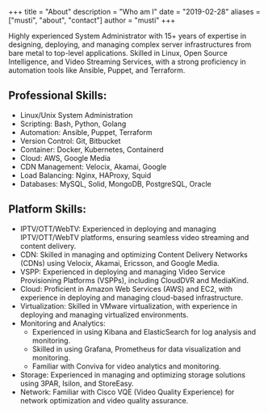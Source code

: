 +++
title = "About"
description = "Who am I"
date = "2019-02-28"
aliases = ["musti", "about", "contact"]
author = "musti"
+++

Highly experienced System Administrator with 15+ years of expertise in designing, deploying, and managing complex server infrastructures from bare metal to top-level applications. Skilled in Linux, Open Source Intelligence, and Video Streaming Services, with a strong proficiency in automation tools like Ansible, Puppet, and Terraform.

## Professional Skills:

- Linux/Unix System Administration
- Scripting: Bash, Python, Golang
- Automation: Ansible, Puppet, Terraform
- Version Control: Git, Bitbucket
- Container: Docker, Kubernetes, Containerd
- Cloud: AWS, Google Media
- CDN Management: Velocix, Akamai, Google
- Load Balancing: Nginx, HAProxy, Squid
- Databases: MySQL, Solid, MongoDB, PostgreSQL, Oracle

## Platform Skills:

- IPTV/OTT/WebTV: Experienced in deploying and managing IPTV/OTT/WebTV platforms, ensuring seamless video streaming and content delivery.
- CDN: Skilled in managing and optimizing Content Delivery Networks (CDNs) using Velocix, Akamai, Ericsson, and Google Media.
- VSPP: Experienced in deploying and managing Video Service Provisioning Platforms (VSPPs), including CloudDVR and MediaKind.
- Cloud: Proficient in Amazon Web Services (AWS) and EC2, with experience in deploying and managing cloud-based infrastructure.
- Virtualization: Skilled in VMware virtualization, with experience in deploying and managing virtualized environments.
- Monitoring and Analytics:
  - Experienced in using Kibana and ElasticSearch for log analysis and monitoring.
  - Skilled in using Grafana, Prometheus for data visualization and monitoring.
  - Familiar with Conviva for video analytics and monitoring.
- Storage: Experienced in managing and optimizing storage solutions using 3PAR, Isilon, and StoreEasy.
- Network: Familiar with Cisco VQE (Video Quality Experience) for network optimization and video quality assurance.
